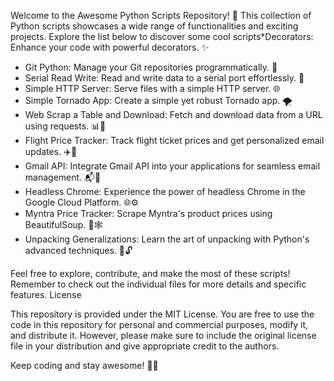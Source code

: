 Welcome to the Awesome Python Scripts Repository! 🚀 This collection of Python scripts showcases a wide range of functionalities and exciting projects. Explore the list below to discover some cool scripts*Decorators: Enhance your code with powerful decorators. ✨
* Git Python: Manage your Git repositories programmatically. 🌟
* Serial Read Write: Read and write data to a serial port effortlessly. 🔌
* Simple HTTP Server: Serve files with a simple HTTP server. 🌐
* Simple Tornado App: Create a simple yet robust Tornado app. 🌪️
* Web Scrap a Table and Download: Fetch and download data from a URL using requests. 📊💾
* Flight Price Tracker: Track flight ticket prices and get personalized email updates. ✈️📧
* Gmail API: Integrate Gmail API into your applications for seamless email management. 📬🔌
* Headless Chrome: Experience the power of headless Chrome in the Google Cloud Platform. 🌐⚙️
* Myntra Price Tracker: Scrape Myntra's product prices using BeautifulSoup. 👕🕸️
* Unpacking Generalizations: Learn the art of unpacking with Python's advanced techniques. 🎁🔓

Feel free to explore, contribute, and make the most of these scripts! Remember to check out the individual files for more details and specific features.
License

This repository is provided under the MIT License. You are free to use the code in this repository for personal and commercial purposes, modify it, and distribute it. However, please make sure to include the original license file in your distribution and give appropriate credit to the authors.

Keep coding and stay awesome! 🐍✨
